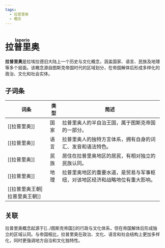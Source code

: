 ```yaml
---
tags:
  - 拉普里奥
  - 概念
---
```


# <ruby>拉普里奥<rt>laporio</rt></ruby>

**拉普里奥**是拉埃拉德旧大陆上一个历史与文化概念，涵盖国家、语言、民族及地理等多个层面。该概念源自图斯克帝国时代的区域划分，在帝国解体后形成多样化的政治、文化和社会实体。

## 子词条

| 词条                | 类型  | 简述                                     |
| ----------------- | --- | -------------------------------------- |
| [[拉普里奥]]        | 国家  | 拉普里奥人的半自治王国，属于图斯克帝国的一部分。               |
| [[拉普里奥]]         | 语言  | 拉普里奥人的独特方言体系，拥有自身的词汇、发音和语法特色。          |
| [[拉普里奥]]         | 民族  | 居住在拉普里奥地区的居民，有相对独立的民族认同。               |
| [[拉普里奥]]        | 地理  | 拉普里奥地区的重要水道，是贸易与军事枢纽，对该地区经济和战略地位有重大影响。 |
| [[拉普里奥王朝\|拉普里奥王朝]] |     |                                        |

## 关联

拉普里奥概念起源于[[../图斯克帝国]]的行政与文化体系，但在帝国解体后形成独立的区域认同。与帝国相比，拉普里奥在政治、文化、语言和社会结构上更加多样化，同时更强调地方自治和文化独特性。